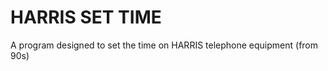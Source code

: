 HARRIS SET TIME
===============
A program designed to set the time on HARRIS telephone equipment (from 90s)

